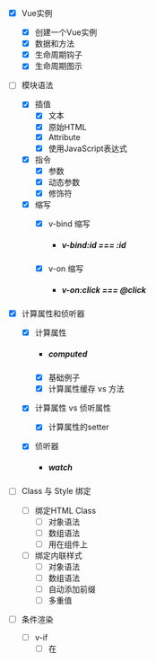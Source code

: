 

- [x] Vue实例 
	- [x] 创建一个Vue实例  
	- [x] 数据和方法 
	- [x] 生命周期钩子 
	- [x] 生命周期图示 

- [ ] 模块语法 
  - [x] 插值
    - [x] 文本
    - [x] 原始HTML
    - [x] Attribute
    - [x] 使用JavaScript表达式

  - [x] 指令
    - [x] 参数
    - [x] 动态参数
    - [x] 修饰符

  - [x] 缩写
    - [x] v-bind 缩写   
      
      - ##### v-bind:id  ===  :id
      
    - [x] v-on 缩写
      
        - ##### v-on:click === @click
  
- [x] 计算属性和侦听器 
  - [x] 计算属性
    
    - ##### computed
    
    - [x] 基础例子
    - [x] 计算属性缓存 vs 方法
  - [x] 计算属性 vs 侦听属性
    
    - [x] 计算属性的setter
    
  - [x] 侦听器
  
    - ##### watch
  
- [ ] Class 与 Style 绑定 
  - [ ] 绑定HTML Class
    - [ ] 对象语法
    - [ ] 数组语法
    - [ ] 用在组件上

  - [ ] 绑定内联样式
    - [ ] 对象语法
    - [ ] 数组语法
    - [ ] 自动添加前缀
    - [ ] 多重值

- [ ] 条件渲染 
  - [ ] v-if 
    - [ ] 在<template> 元素上使用 v-if 条件渲染分组
    - [ ] v-else
    - [ ] v-else-if
    - [ ] 用key管理可复用的元素
  - [ ] v-show
  - [ ] v-if 与 v-show
  - [ ] v-if 与 v-for 一起使用

- [ ] 列表渲染 

- [ ] 事件处理 

- [ ] 表单绑定 

- [ ] 组件基础

深入了解组件

- [ ] 注册组件

- [ ] Prop

- [ ] 自定义事件

- [ ] 插槽

- [ ] 动态组件 &amp;&amp; 异步组件 

- [ ] 处理边界情况

过渡 &amp;&amp; 动画

- [ ] 进入/离开 &amp;&amp; 列表过渡

- [ ] 状态过渡



---



## 计算属性和侦听器

### 计算属性与methods异同

>  相同点： 计算属性（computed）与方法（methods）功能基本类似

>  不同点： computed是基于它的依赖缓存，只有相关依赖发生改变时，才会重新取值。而使用methods，在重新渲染的时候，函数总会重新调用执行。可以说使用computed性能会更好。



下列代码将简单介绍计算属性依赖缓存，而methods没有依赖缓存

```html
<!DOCTYPE html>
<html lang="en">
<head>
    <meta charset="UTF-8">
    <meta http-equiv="X-UA-Compatible" content="IE=edge">
    <meta name="viewport" content="width=device-width, initial-scale=1.0">
    <script src="https://cdn.bootcss.com/vue/2.6.0/vue.js"></script>
    <title>Document</title>
</head>
<body>
    <div id="app3">
        <p>原字符串：{{message}}</p>
        <p>计算反转字符串：{{reverseMessage1}}</p>
        <p>计算反转字符串：{{reverseMessage1}}</p>
        <p>计算反转字符串：{{reverseMessage2()}}</p>
        <p>计算反转字符串：{{reverseMessage2()}}</p>
</div>
<script>
  var num = 1;
    new Vue({
        el: "#app3",
        data: {
            message: 'xiaoqi'
        },
        computed: {
            reverseMessage1:function () {
                num += 1;
                return num +  this.message.split('').reverse().join('');
            }
        },
        methods: {
            reverseMessage2() {
                num += 1;
                return num + this.message.split('').reverse().join('');
            }
        }
        
    })	
</script>
</body>
</html>
```

输出结果为下图，发现使用了两次computed方法后，因为计算属性依赖缓存，两次输出的结果都为 第二次计算的结果 : 2iqoaix ；

使用两次methods方法后，因为没有依赖缓存，两次结果为 旧值 + 1 

![计算属性和methods的区别](.\【Vue+Vuex+VueRouter官方文档解析】\计算属性和methods的区别.png)



### 计算属性和侦听器异同

>  computed是同步的，watch可以实现异步 
>
>  computed中的函数都是带返回值的，watch里面的函数可以不写返回值。 


下列代码实现功能： 使用侦听器监听count ，2s后清0

```html
<div id="app">
    {{count}}
    <button @click="count++">点击加一</button>
</div>
<script>
    new Vue({
    el: "#app",
    data: {
        count: 1
    },
    watch: {
        count: function(val) {
            var  that = this;
            window.setTimeout(function() {
                that.count = 0;
            },2000)
        }
    }
    })
</script>
```



### 计算属性实现简单实战

 实例：通过计算属性、指令等实现简单的购物车 

```html
<!DOCTYPE html>
<html lang="en">
<head>
    <meta charset="UTF-8">
    <meta http-equiv="X-UA-Compatible" content="IE=edge">
    <meta name="viewport" content="width=device-width, initial-scale=1.0">
    <title>计算属性综合案例</title>
    <script src="https://cdn.bootcss.com/vue/2.6.0/vue.js"></script>
    
    <style>
        table {
                border: 1px solid black;
                width: 100%;
            }
        
        th {
            height: 50px;
            }
        th, td {
            border-bottom: 1px solid #ddd;
            text-align: center;
            }
    </style>  
</head>
<body>
    <div id="app">
        <table>
            <tr>
                <th>序号</th>
                <th>商品名称</th>
                <th>购买单价</th>
                <th>购买数量</th>
                <th>操作</th>
            </tr>
            <tr v-for="(result,id) in resultJson" :id="resultJson.id">
                <td>{{result.id}}</td>
                <td>{{result.goodsName}}</td>
                <td>{{result.goodsPrice}}</td>
                <td><button :disabled="result.count == 0" @click="handleClick1(id,result.count)">-</button>{{result.count}}<button  @click="handleClick2(id,result.count)">+</button></td>
                <td><button @click="handleClick3(id,result.count)">移除</button></td>
            </tr>
        </table>
        <h3 >总价格：{{totalprice}}</h3> 
    </div>
    <script>
        var vm = new Vue({
            el: "#app",
            data: {
                    resultJson: [{
                        id: '1',
                        goodsName: '华为',
                        goodsPrice: 5099,
                        count: 1
                    },{
                        id: '2',
                        goodsName: 'xiaomi 6',
                        goodsPrice: 4099,
                        count: 1
                    },{
                        id: '3',
                        goodsName: 'iphone X',
                        goodsPrice: 3099,
                        count: 1
                    }]
            },
            methods: {
                handleClick1(id,count){
                    this.resultJson[id].count -= 1                   
                },
                handleClick2(id,count){
                    this.resultJson[id].count += 1 
                },
                handleClick3(id,count){
                    this.resultJson[id].count = 0
                }
            },
            computed: {
                totalprice(){
                    var price = 0;
                    for(var i = 0; i < this.resultJson.length;  i++){
                        price += this.resultJson[i].count * this.resultJson[i].goodsPrice
                    }
                    return price
                }
            }
        })

    </script>
</body>
</html
```

![计算属性综合实战](.\【Vue+Vuex+VueRouter官方文档解析】\计算属性综合实战.png)

[参考文章](https://blog.csdn.net/qq_41257129/article/details/90257492)



## 生命周期钩子





| 函数          | 调用时间              |
| ------------- | --------------------- |
| beforeCreate  | vue实例初始化之前调用 |
| created       | vue实例初始化之后调用 |
| beforeMount   | 挂载到DOM树之前调用   |
| mounted       | 挂载到DOM树之后调用   |
| beforeUpdate  | 数据更新之前调用      |
| updated       | 数据更新之后调用      |
| beforeDestroy | vue实例销毁之前调用   |
| destroyed     | vue实例销毁之后调用   |

下面结合代码和浏览器控制台打印的日志，查看Vue的8个主要生命周期钩子

### 1. beforeCreate：

 这个阶段vue实例刚刚在内存中创建，此时data和methods这些都没初始化好。

### 2. created：

 这个阶段vue实例在内存中已经创建好了，data和methods也能够获取到了，但是模板还没编译。
 ![beforeCreate+created](E:\Typora_workspace\学习\前端\笔记\VUE\【Vue+Vuex+VueRouter官方文档解析】\beforeCreate+created.png)

### 3. beforeMount：

 这个阶段完成了模板的编译，但是还没挂载到页面上。

### 4. mounted：

 这个阶段，模板编译好了，也挂载到页面中了，页面也可以显示了。

![beforeMount+mounted](E:\Typora_workspace\学习\前端\笔记\VUE\【Vue+Vuex+VueRouter官方文档解析】\beforeMount+mounted.png)

### 5. beforeUpdate:

 转态更新之前执行此函数，此时data中数据的状态值已经更新为最新的，但是页面上显示的数据还是最原始的，还没有重新开始渲染DOM树。

先改变data里数据：

```javascript
vm.information = 'danny is noy my name';
```

### 6. updated：

 这个阶段是转态更新完成后执行此函数，此时data中数据的状态值是最新的，而且页面上显示的数据也是最新的，DOM节点已经被重新渲染了。

![beforeUpdate+updated](E:\Typora_workspace\学习\前端\笔记\VUE\【Vue+Vuex+VueRouter官方文档解析】\beforeUpdate+updated.png)

### 7. beforeDestroy：

 beforeDestroy阶段处于vue实例被销毁之前，当然，这个阶段vue实例还能用。

 销毁Vue实例：

```javascript
 vm.$destroy();
```

### 8. destroyed：

 这个阶段在vue实例销毁后调用，此时所有实例指示的所有东西都会解除绑定，事件监听器也都移除，子实例也被销毁。

![beforeDestroy+destroyed](E:\Typora_workspace\学习\前端\笔记\VUE\【Vue+Vuex+VueRouter官方文档解析】\beforeDestroy+destroyed.png)

 **官方文档里的生命周期图** :

![生命周期钩子图](.\【Vue+Vuex+VueRouter官方文档解析】\生命周期钩子图.png)





```html
<!DOCTYPE html>
<html lang="en">
<head>
    <meta charset="UTF-8">
    <meta http-equiv="X-UA-Compatible" content="IE=edge">
    <meta name="viewport" content="width=device-width, initial-scale=1.0">
    <title>Document</title>
    <script src="https://cdn.bootcss.com/vue/2.4.2/vue.js"></script>
</head>
<body>

    <div id="app">
        {{information}}
    </div>
    
    <script>
        var vm = new Vue({
            el: "#app",
            data: {
                information: "My name is danny"
            },
            beforeCreate: function(){
             // 传入该阶段简介与this，this就是该阶段的vue实例
                  show('beforeCreate vue实例初始化之前',this);
            },
            created: function(){
                    show('created vue实例初始化之后',this);
            },
            beforeMount: function(){
                show('beforeMount 挂载之前',this);
            },
            mounted: function(){
                show('mounted 挂载结束之后',this);
            },
            beforeUpdate: function(){
                show('beforeUpdate 更新前状态',this);
            },
            updated: function(){
                show('updated 更新后状态',this);
            },
            beforeDestroy: function() {
                show('beforeDestroy 销毁之前',this);
            },
            destroyed: function() {
                show('destroyed 销毁之后',this);
            } 
        })

        function show(inf, obj){
            console.group("%c%s",'color:red',inf);
            console.log("------------------------------------------");
            console.log('获取vue实例data里的数据: ' + obj.information);
            // console.log(obj.information);
            console.log("------------------------------------------");
            console.log('挂载的对象，就是DOM：' + obj.$el);
            // console.log(obj.$el);
            console.log("------------------------------------------");
            console.log('页面上已经挂载的DOM：' + document.getElementById('app').innerHTML);
            // console.log(document.getElementById('app').innerHTML);
        }

    </script>
</body>
</html>
```



![生命周期钩子代码日志解析](.\【Vue+Vuex+VueRouter官方文档解析】\生命周期钩子代码日志解析.png)



[参考文档1](https://bbs.huaweicloud.com/blogs/278913)

[参考文档2](https://segmentfault.com/a/1190000011381906)

